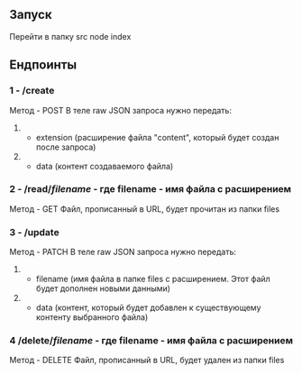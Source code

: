 ## Запуск
Перейти в папку src 
node index

## Ендпоинты

### 1 - /create
Метод - POST
В теле raw JSON запроса нужно передать:
1. - extension (расширение файла "content", который будет создан после запроса)
2. - data (контент создаваемого файла)

### 2 - /read/*filename* - где filename - имя файла с расширением
Метод - GET
 Файл, прописанный в URL, будет прочитан из папки files

### 3 - /update
Метод - PATCH
В теле raw JSON запроса нужно передать:
1. - filename (имя файла в папке files с расширением. Этот файл будет дополнен новыми данными)
2. - data (контент, который будет добавлен к существующему контенту выбранного файла)

### 4 /delete/*filename* - где filename - имя файла с расширением
Метод - DELETE
Файл, прописанный в URL, будет удален из папки files
